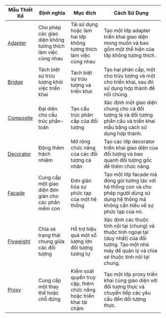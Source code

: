 | Mẫu Thiết Kế                                     | Định nghĩa                                                  | Mục đích                                                          | Cách Sử Dụng                                                                                                                                              |
|--------------------------------------------------|-------------------------------------------------------------|-------------------------------------------------------------------|-----------------------------------------------------------------------------------------------------------------------------------------------------------|
| [Adapter](structural-design-pattern/adapter)     | Cho phép các giao diện không tương thích làm việc cùng nhau | Tái sử dụng hoặc làm hai lớp không tương thích làm việc cùng nhau | Tạo một lớp adapter triển khai giao diện mong muốn và bao gồm một thể hiện của lớp không tương thích.                                                     |
| [Bridge](structural-design-pattern/bridge)       | Tách biệt sự trừu tượng khỏi việc triển khai                | Tách biệt sự trừu tượng và triển khai                             | Tạo hai phân cấp, một cho trừu tượng và một cho triển khai, sau đó sử dụng hợp thành để nối chúng.                                                        |
| [Composite](structural-design-pattern/composite) | Đại diện cho cấu trúc phần-toàn                             | Tạo cấu trúc phân cấp của đối tượng                               | Xác định một giao diện chung cho cả đối tượng lá và đối tượng phần cấu và triển khai mẫu bằng cách sử dụng hợp thành.                                     |
| [Decorator](structural-design-pattern/decorator) | Động thêm trách nhiệm                                       | Mở rộng chức năng của các đối tượng cá nhân                       | Tạo các lớp decorator triển khai giao diện của đối tượng và bao quanh đối tượng gốc để thêm chức năng.                                                    |
| [Facade](structural-design-pattern/facade)       | Cung cấp một giao diện đơn giản cho các phần mềm con        | Đơn giản hóa sự phức tạp của một hệ thống                         | Tạo một lớp facade mà đóng gói tương tác với hệ thống con và cho phép người dùng sử dụng hệ thống mà không cần hiểu về sự phức tạp của nó.                |
| [Flyweight](structural-design-pattern/flyweight) | Chia sẻ trạng thái chung giữa các đối tượng                 | Hỗ trợ hiệu quả một số lượng lớn đối tượng tương tự               | Xác định các thuộc tính nội tại (chung) và thuộc tính ngoại tại (duy nhất) của đối tượng. Tạo một nhà máy để quản lý và chia sẻ thuộc tính nội tại chung. |
| [Proxy](structural-design-pattern/proxy)         | Cung cấp một thay thế hoặc chỗ đứng                         | Kiểm soát quyền truy cập, thêm chức năng hoặc triển khai tải chậm | Tạo một lớp proxy triển khai cùng giao diện với đối tượng thực và chuyển tiếp các yêu cầu đến đối tượng thực.                                             |
